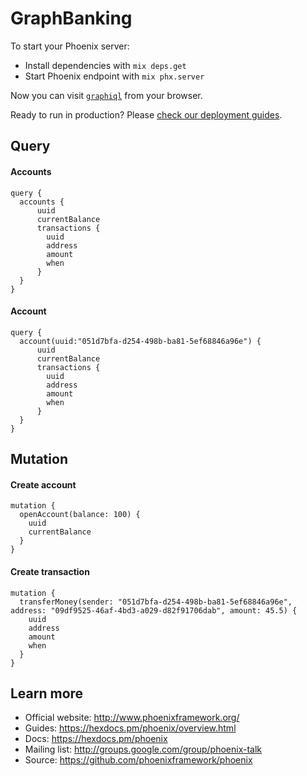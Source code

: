 # GraphBanking

To start your Phoenix server:

  * Install dependencies with `mix deps.get`
  * Start Phoenix endpoint with `mix phx.server`

Now you can visit [`graphiql`](http://localhost:4000/graphiql) from your browser.

Ready to run in production? Please [check our deployment guides](https://hexdocs.pm/phoenix/deployment.html).

## Query

#### Accounts
```
query {
  accounts {
      uuid
      currentBalance
      transactions {
        uuid
        address
        amount
        when
      }
  }
}
```

#### Account
```
query {
  account(uuid:"051d7bfa-d254-498b-ba81-5ef68846a96e") {
      uuid
      currentBalance
      transactions {
        uuid
        address
        amount
        when
      }
  }
}
```

## Mutation

#### Create account
```
mutation {
  openAccount(balance: 100) {
    uuid
    currentBalance
  }
}
```

#### Create transaction
```
mutation {
  transferMoney(sender: "051d7bfa-d254-498b-ba81-5ef68846a96e", address: "09df9525-46af-4bd3-a029-d82f91706dab", amount: 45.5) {
    uuid
    address
    amount
    when
  }
}
```


## Learn more

  * Official website: http://www.phoenixframework.org/
  * Guides: https://hexdocs.pm/phoenix/overview.html
  * Docs: https://hexdocs.pm/phoenix
  * Mailing list: http://groups.google.com/group/phoenix-talk
  * Source: https://github.com/phoenixframework/phoenix

